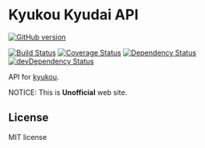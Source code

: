 # Kyukou Kyudai API

[![GitHub version](https://badge.fury.io/gh/qdai%2Fkyukou-scraper-kyudai.svg)](https://github.com/qdai/kyukou-scraper-kyudai/releases/latest)

[![Build Status](https://travis-ci.org/qdai/kyukou-scraper-kyudai.svg)](https://travis-ci.org/qdai/kyukou-scraper-kyudai)
[![Coverage Status](https://coveralls.io/repos/qdai/kyukou-scraper-kyudai/badge.svg)](https://coveralls.io/github/qdai/kyukou-scraper-kyudai)
[![Dependency Status](https://david-dm.org/qdai/kyukou-scraper-kyudai.svg)](https://david-dm.org/qdai/kyukou-scraper-kyudai)
[![devDependency Status](https://david-dm.org/qdai/kyukou-scraper-kyudai/dev-status.svg)](https://david-dm.org/qdai/kyukou-scraper-kyudai#info=devDependencies)

API for [kyukou](https://github.com/qdai/kyukou).

NOTICE: This is **Unofficial** web site.

## License

MIT license
